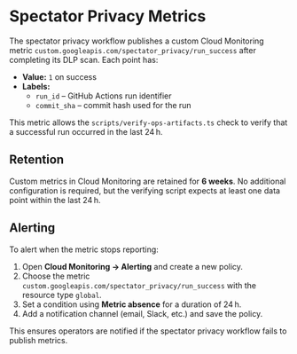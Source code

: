 # Spectator Privacy Metrics

The spectator privacy workflow publishes a custom Cloud Monitoring metric
`custom.googleapis.com/spectator_privacy/run_success` after completing its
DLP scan. Each point has:

- **Value:** `1` on success
- **Labels:**
  - `run_id` – GitHub Actions run identifier
  - `commit_sha` – commit hash used for the run

This metric allows the `scripts/verify-ops-artifacts.ts` check to verify that a
successful run occurred in the last 24 h.

## Retention

Custom metrics in Cloud Monitoring are retained for **6 weeks**. No additional
configuration is required, but the verifying script expects at least one data
point within the last 24 h.

## Alerting

To alert when the metric stops reporting:

1. Open **Cloud Monitoring → Alerting** and create a new policy.
2. Choose the metric `custom.googleapis.com/spectator_privacy/run_success` with
   the resource type `global`.
3. Set a condition using **Metric absence** for a duration of 24 h.
4. Add a notification channel (email, Slack, etc.) and save the policy.

This ensures operators are notified if the spectator privacy workflow fails to
publish metrics.
